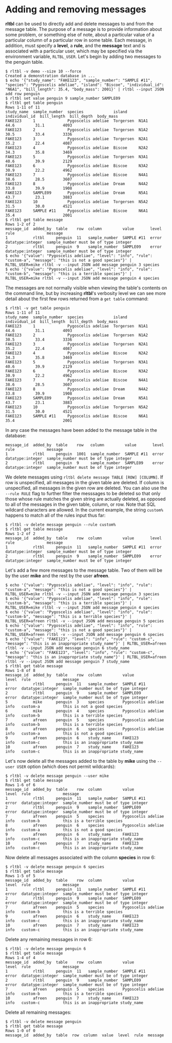 # Adding and removing messages

**rltbl** can be used to directly add and delete messages to and from the message table. The purpose of a message is to provide information about some problem, or something else of note, about a particular value of a particular column of a particular row in some table. Each message, in addition, must specify a **level**, a **rule**, and the **message** text and is associated with a particular user, which may be specified via the environment variable, `RLTBL_USER`.  Let's begin by adding two messages to the penguin table.

```console tesh-session="message"
$ rltbl -v demo --size 10 --force
Created a demonstration database in ...
$ echo '{"study_name": "FAKE123", "sample_number": "SAMPLE #11", "species": "Pygoscelis adeliae", "island": "Biscoe", "individual_id": "N6A1", "bill_length": 35.4, "body_mass": 2001}' | rltbl --input JSON add row penguin
$ rltbl set value penguin 9 sample_number SAMPLE09
$ rltbl get table penguin
Rows 1-11 of 11
study_name  sample_number  species             island     individual_id  bill_length  bill_depth  body_mass
FAKE123     1              Pygoscelis adeliae  Torgersen  N1A1           44.6         31.1        4093
FAKE123     2              Pygoscelis adeliae  Torgersen  N1A2           30.5         33.4        3336
FAKE123     3              Pygoscelis adeliae  Torgersen  N2A1           35.2         22.4        4087
FAKE123     4              Pygoscelis adeliae  Biscoe     N2A2           34.3         35.8        3469
FAKE123     5              Pygoscelis adeliae  Torgersen  N3A1           40.6         39.9        2129
FAKE123     6              Pygoscelis adeliae  Biscoe     N3A2           30.9         22.2        4962
FAKE123     7              Pygoscelis adeliae  Biscoe     N4A1           38.6         28.5        3607
FAKE123     8              Pygoscelis adeliae  Dream      N4A2           33.8         39.9        1908
FAKE123     SAMPLE09       Pygoscelis adeliae  Dream      N5A1           43.7         23.1        3883
FAKE123     10             Pygoscelis adeliae  Torgersen  N5A2           31.5         30.0        4521
FAKE123     SAMPLE #11     Pygoscelis adeliae  Biscoe     N6A1           35.4                     2001
$ rltbl get table message
Rows 1-2 of 2
message_id  added_by  table    row  column         value       level  rule              message
1           rltbl     penguin  11   sample_number  SAMPLE #11  error  datatype:integer  sample_number must be of type integer
2           rltbl     penguin  9    sample_number  SAMPLE09    error  datatype:integer  sample_number must be of type integer
$ echo '{"value": "Pygoscelis adeliae", "level": "info", "rule": "custom-a", "message": "this is not a good species"}' | RLTBL_USER=mike rltbl -v --input JSON add message penguin 3 species
$ echo '{"value": "Pygoscelis adeliae", "level": "info", "rule": "custom-b", "message": "this is a terrible species"}' | RLTBL_USER=mike rltbl -v --input JSON add message penguin 4 species
```

The messages are not normally visible when viewing the table's contents on the command line, but by increasing **rltbl**'s verbosity level we can see more detail about the first few rows returned from a `get table` command:

```console tesh-session="message"
$ rltbl -v get table penguin
Rows 1-11 of 11
study_name  sample_number  species             island     individual_id  bill_length  bill_depth  body_mass
FAKE123     1              Pygoscelis adeliae  Torgersen  N1A1           44.6         31.1        4093
FAKE123     2              Pygoscelis adeliae  Torgersen  N1A2           30.5         33.4        3336
FAKE123     3              Pygoscelis adeliae  Torgersen  N2A1           35.2         22.4        4087
FAKE123     4              Pygoscelis adeliae  Biscoe     N2A2           34.3         35.8        3469
FAKE123     5              Pygoscelis adeliae  Torgersen  N3A1           40.6         39.9        2129
FAKE123     6              Pygoscelis adeliae  Biscoe     N3A2           30.9         22.2        4962
FAKE123     7              Pygoscelis adeliae  Biscoe     N4A1           38.6         28.5        3607
FAKE123     8              Pygoscelis adeliae  Dream      N4A2           33.8         39.9        1908
FAKE123     SAMPLE09       Pygoscelis adeliae  Dream      N5A1           43.7         23.1        3883
FAKE123     10             Pygoscelis adeliae  Torgersen  N5A2           31.5         30.0        4521
FAKE123     SAMPLE #11     Pygoscelis adeliae  Biscoe     N6A1           35.4                     2001
```

In any case the messages have been added to the message table in the database:

```
message_id  added_by  table    row   column         value       level  rule              message
1           rltbl     penguin  1001  sample_number  SAMPLE #11  error  datatype:integer  sample_number must be of type integer
2           rltbl     penguin  9     sample_number  SAMPLE09    error  datatype:integer  sample_number must be of type integer
```

We delete messages using `rltbl delete message TABLE [ROW] [COLUMN]`. If row is unspecified, all messages in the given table are deleted. If column is unspecified, all messages in the given row are deleted. You can also use the `--rule RULE` flag to further filter the messsages to be deleted so that only those whose rule matches the given string are actually deleted, as opposed to all of the messages in the given table, column, or row. Note that SQL wildcard characters are allowed. In the current example, the string `custom%` happens to match all of the rules input thus far:

```console tesh-session="message"
$ rltbl -v delete message penguin --rule custom%
$ rltbl get table message
Rows 1-2 of 2
message_id  added_by  table    row  column         value       level  rule              message
1           rltbl     penguin  11   sample_number  SAMPLE #11  error  datatype:integer  sample_number must be of type integer
2           rltbl     penguin  9    sample_number  SAMPLE09    error  datatype:integer  sample_number must be of type integer
```

Let's add a few more messages to the message table. Two of them will be by the user **mike** and the rest by the user **afreen**.

```console tesh-session="message"
$ echo '{"value": "Pygoscelis adeliae", "level": "info", "rule": "custom-a", "message": "this is not a good species"}' | RLTBL_USER=mike rltbl -v --input JSON add message penguin 3 species
$ echo '{"value": "Pygoscelis adeliae", "level": "info", "rule": "custom-b", "message": "this is a terrible species"}' | RLTBL_USER=mike rltbl -v --input JSON add message penguin 4 species
$ echo '{"value": "Pygoscelis adeliae", "level": "info", "rule": "custom-b", "message": "this is a terrible species"}' | RLTBL_USER=afreen rltbl -v --input JSON add message penguin 5 species
$ echo '{"value": "Pygoscelis adeliae", "level": "info", "rule": "custom-a", "message": "this is not a good species"}' | RLTBL_USER=afreen rltbl -v --input JSON add message penguin 6 species
$ echo '{"value": "FAKE123", "level": "info", "rule": "custom-c", "message": "this is an inappropriate study_name"}' | RLTBL_USER=afreen rltbl -v --input JSON add message penguin 6 study_name
$ echo '{"value": "FAKE123", "level": "info", "rule": "custom-c", "message": "this is an inappropriate study_name"}' | RLTBL_USER=afreen rltbl -v --input JSON add message penguin 7 study_name
$ rltbl get table message
Rows 1-8 of 8
message_id  added_by  table    row  column         value               level  rule              message
1           rltbl     penguin  11   sample_number  SAMPLE #11          error  datatype:integer  sample_number must be of type integer
2           rltbl     penguin  9    sample_number  SAMPLE09            error  datatype:integer  sample_number must be of type integer
5           mike      penguin  3    species        Pygoscelis adeliae  info   custom-a          this is not a good species
6           mike      penguin  4    species        Pygoscelis adeliae  info   custom-b          this is a terrible species
7           afreen    penguin  5    species        Pygoscelis adeliae  info   custom-b          this is a terrible species
8           afreen    penguin  6    species        Pygoscelis adeliae  info   custom-a          this is not a good species
9           afreen    penguin  6    study_name     FAKE123             info   custom-c          this is an inappropriate study_name
10          afreen    penguin  7    study_name     FAKE123             info   custom-c          this is an inappropriate study_name
```

Let's now delete all the messages added to the table by **mike** using the `--user USER` option (which does not permit wildcards):

```console tesh-session="message"
$ rltbl -v delete message penguin --user mike
$ rltbl get table message
Rows 1-6 of 6
message_id  added_by  table    row  column         value               level  rule              message
1           rltbl     penguin  11   sample_number  SAMPLE #11          error  datatype:integer  sample_number must be of type integer
2           rltbl     penguin  9    sample_number  SAMPLE09            error  datatype:integer  sample_number must be of type integer
7           afreen    penguin  5    species        Pygoscelis adeliae  info   custom-b          this is a terrible species
8           afreen    penguin  6    species        Pygoscelis adeliae  info   custom-a          this is not a good species
9           afreen    penguin  6    study_name     FAKE123             info   custom-c          this is an inappropriate study_name
10          afreen    penguin  7    study_name     FAKE123             info   custom-c          this is an inappropriate study_name
```

Now delete all messages associated with the column **species** in row 6:

```console tesh-session="message"
$ rltbl -v delete message penguin 6 species
$ rltbl get table message
Rows 1-5 of 5
message_id  added_by  table    row  column         value               level  rule              message
1           rltbl     penguin  11   sample_number  SAMPLE #11          error  datatype:integer  sample_number must be of type integer
2           rltbl     penguin  9    sample_number  SAMPLE09            error  datatype:integer  sample_number must be of type integer
7           afreen    penguin  5    species        Pygoscelis adeliae  info   custom-b          this is a terrible species
9           afreen    penguin  6    study_name     FAKE123             info   custom-c          this is an inappropriate study_name
10          afreen    penguin  7    study_name     FAKE123             info   custom-c          this is an inappropriate study_name
```

Delete any remaining messages in row 6:

```console tesh-session="message"
$ rltbl -v delete message penguin 6
$ rltbl get table message
Rows 1-4 of 4
message_id  added_by  table    row  column         value               level  rule              message
1           rltbl     penguin  11   sample_number  SAMPLE #11          error  datatype:integer  sample_number must be of type integer
2           rltbl     penguin  9    sample_number  SAMPLE09            error  datatype:integer  sample_number must be of type integer
7           afreen    penguin  5    species        Pygoscelis adeliae  info   custom-b          this is a terrible species
10          afreen    penguin  7    study_name     FAKE123             info   custom-c          this is an inappropriate study_name
```

Delete all remaining messages:

```console tesh-session="message"
$ rltbl -v delete message penguin
$ rltbl get table message
Rows 1-0 of 0
message_id  added_by  table  row  column  value  level  rule  message
```
